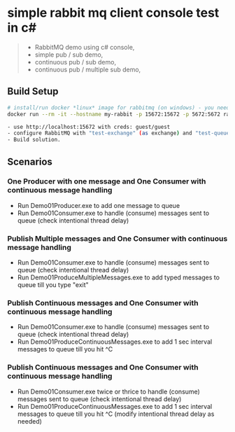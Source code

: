 # simple rabbit mq client console test in c# 

> - RabbitMQ demo using c# console,
> - simple pub / sub demo,
> - continuous pub / sub demo,
> - continuous pub / multiple sub demo,


## Build Setup

``` bash
# install/run docker *linux* image for rabbitmq (on windows) - you need to enable linux container support in this case
docker run --rm -it --hostname my-rabbit -p 15672:15672 -p 5672:5672 rabbitmq:3-management

- use http://localhost:15672 with creds: guest/guest 
- configure RabbitMQ with "test-exchange" (as exchange) and "test-queue" (as queue) and bind them together (or import the config file 'config-export.json')
- Build solution.
```

## Scenarios

### One Producer with one message and One Consumer with continuous message handling
- Run Demo01Producer.exe to add one message to queue
- Run Demo01Consumer.exe to handle (consume) messages sent to queue (check intentional thread delay)

### Publish Multiple messages and One Consumer with continuous message handling
- Run Demo01Consumer.exe to handle (consume) messages sent to queue  (check intentional thread delay)
- Run Demo01ProduceMultipleMessages.exe to add typed messages to queue till you type "exit"

### Publish Continuous messages and One Consumer with continuous message handling
- Run Demo01Consumer.exe to handle (consume) messages sent to queue  (check intentional thread delay)
- Run Demo01ProduceContinuousMessages.exe to add 1 sec interval messages to queue till you hit ^C

### Publish Continuous messages and One Consumer with continuous message handling
- Run Demo01Consumer.exe twice or thrice to handle (consume) messages sent to queue  (check intentional thread delay)
- Run Demo01ProduceContinuousMessages.exe to add 1 sec interval messages to queue till you hit ^C (modify intentional thread delay as needed)


